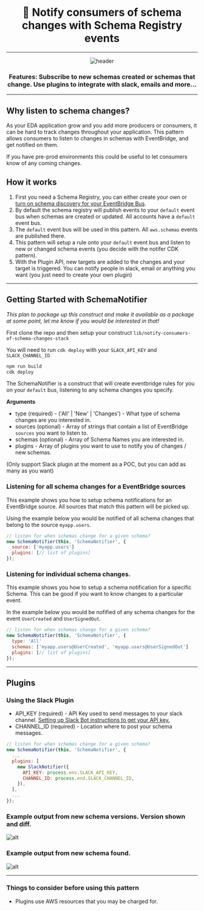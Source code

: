 <div align="center">

<h1>📢 Notify consumers of schema changes with Schema Registry events</h1>

<hr />

<img alt="header" src="./screenshot.png" />

  <h3>Features: Subscribe to new schemas created or schemas that change. Use plugins to integrate with slack, emails and more...</h3>

</div>

---

## Why listen to schema changes?

As your EDA application grow and you add more producers or consumers, it can be hard to track changes throughout your application. This pattern allows consumers to listen to changes in schemas with EventBridge, and get notified on them.

If you have pre-prod environments this could be useful to let consumers know of any coming changes.


## How it works

1. First you need a Schema Registry, you can either create your own or [turn on schema discovery for your EventBridge Bus](https://aws.amazon.com/blogs/compute/introducing-amazon-eventbridge-schema-registry-and-discovery-in-preview/).
1. By default the schema registry will publish events to your `default` event bus when schemas are created or updated. All accounts have a `default` event bus.
1. The `default` event bus will be used in this pattern. All `aws.schemas` events are published there.
1. This pattern will setup a rule onto your `default` event bus and listen to new or changed schema events (you decide with the notifer CDK pattern).
1. With the Plugin API, new targets are added to the changes and your target is triggered. You can notify people in slack, email or anything you want (you just need to create your own plugin)

---

## Getting Started with SchemaNotifier

_This plan to package up this construct and make it available as a package at some point, let me know if you would be interested in that!_

First clone the repo and then setup your construct `lib/notify-consumers-of-schema-changes-stack`

You will need to run `cdk deploy` with your `SLACK_API_KEY` and `SLACK_CHANNEL_ID`


   ```bash
   npm run build
   cdk deploy
   ```

The SchemaNotifier is a construct that will create eventbridge rules for you on your `default` bus, listening to any schema changes you specify.

**Arguments**

- type (required) -  ('All' | 'New' | 'Changes') - What type of schema changes are you interested in.
- sources (optional) - Array of strings that contain a list of EventBridge `sources` you want to listen to.
- schemas (optional) - Array of Schema Names you are interested in.
- plugins - Array of plugins you want to use to notify you of changes / new schemas.

(Only support Slack plugin at the moment as a POC, but you can add as many as you want)

### Listening for all schema changes for a EventBridge sources

This example shows you how to setup schema notifications for an EventBridge source. All sources that match this pattern will be picked up.

Using the example below you would be notified of all schema changes that belong to the source `myapp.users`.

```js
// listen for when schemas change for a given schema?
new SchemaNotifier(this, 'SchemaNotifier', {
  source: ['myapp.users']
  plugins: [// list of plugins]
});
```

### Listening for individual schema changes.

This example shows you how to setup a schema notification for a specific Schema. This can be good if you want to know changes to a particular event. 

In the example below you would be nofified of any schema changes for the event `UserCreated` and `UserSignedOut`.

```js
// listen for when schemas change for a given schema?
new SchemaNotifier(this, 'SchemaNotifier', {
  type: 'All'
  schemas: ['myapp.users@UserCreated', 'myapp.users@UserSignedOut']
  plugins: [// list of plugins]
});
```

---

## Plugins

### Using the Slack Plugin

- API_KEY (required) - API Key used to send messages to your slack channel. [Setting up Slack Bot instructions to get your API key.](https://api.slack.com/tutorials/tracks/getting-a-token)
- CHANNEL_ID  (required) - Location where to post your schema messages. 

```js
// listen for when schemas change for a given schema?
new SchemaNotifier(this, 'SchemaNotifier', {
  ...
  plugins: [
    new SlackNotifier({
      API_KEY: process.env.SLACK_API_KEY,
      CHANNEL_ID: process.end.SLACK_CHANNEL_ID,
    }),
  ],
  ...
});
```

### Example output from new schema versions. Version shown and diff.

![alt](./slack-example1.png)

### Example output from new schema found.
![alt](./slack-example2.png)

---

### Things to consider before using this pattern
- Plugins use AWS resources that you may be charged for.
